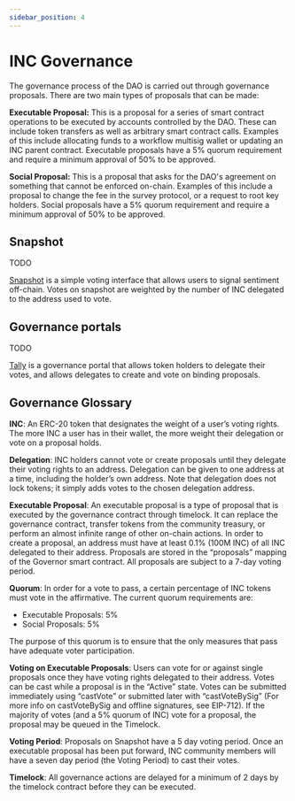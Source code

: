 ```yaml
---
sidebar_position: 4
---
```


# INC Governance

The governance process of the DAO is carried out through governance proposals.
There are two main types of proposals that can be made:

**Executable Proposal:** This is a proposal for a series of smart contract operations to be executed by accounts controlled by the DAO. These can include token transfers as well as arbitrary smart contract calls. Examples of this include allocating funds to a workflow multisig wallet or updating an INC parent contract. Executable proposals have a 5% quorum requirement and require a minimum approval of 50% to be approved.

**Social Proposal:** This is a proposal that asks for the DAO's agreement on something that cannot be enforced on-chain. Examples of this include a proposal to change the fee in the survey protocol, or a request to root key holders. Social proposals have a 5% quorum requirement and require a minimum approval of 50% to be approved.

## Snapshot

TODO

[Snapshot](https://snapshot.org/#/XXXXXX) is a simple voting interface that allows users to signal sentiment off-chain. Votes on snapshot are weighted by the number of INC delegated to the address used to vote.

## Governance portals

TODO

[Tally](https://XXXXXX) is a governance portal that allows token holders to delegate their votes, and allows delegates to create and vote on binding proposals.

## Governance Glossary

**INC**: An ERC-20 token that designates the weight of a user’s voting rights. The more INC a user has in their wallet, the more weight their delegation or vote on a proposal holds.

**Delegation**: INC holders cannot vote or create proposals until they delegate their voting rights to an address. Delegation can be given to one address at a time, including the holder’s own address. Note that delegation does not lock tokens; it simply adds votes to the chosen delegation address.

**Executable Proposal**: An executable proposal is a type of proposal that is executed by the governance contract through timelock. It can replace the governance contract, transfer tokens from the community treasury, or perform an almost infinite range of other on-chain actions. In order to create a proposal, an address must have at least 0.1% (100M INC) of all INC delegated to their address. Proposals are stored in the “proposals” mapping of the Governor smart contract. All proposals are subject to a 7-day voting period.

**Quorum**: In order for a vote to pass, a certain percentage of INC tokens must vote in the affirmative. The current quorum requirements are:

* Executable Proposals: 5%
* Social Proposals: 5%

The purpose of this quorum is to ensure that the only measures that pass have adequate voter participation.

**Voting on Executable Proposals**: Users can vote for or against single proposals once they have voting rights delegated to their address. Votes can be cast while a proposal is in the “Active” state. Votes can be submitted immediately using “castVote” or submitted later with “castVoteBySig” (For more info on castVoteBySig and offline signatures, see EIP-712). If the majority of votes (and a 5% quorum of INC) vote for a proposal, the proposal may be queued in the Timelock.

**Voting Period**: Proposals on Snapshot have a 5 day voting period. Once an executable proposal has been put forward, INC community members will have a seven day period (the Voting Period) to cast their votes.

**Timelock**: All governance actions are delayed for a minimum of 2 days by the timelock contract before they can be executed.
